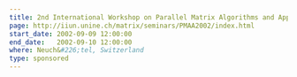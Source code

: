 ```yaml
---
title: 2nd International Workshop on Parallel Matrix Algorithms and Applications (PMAA'02)
page: http://iiun.unine.ch/matrix/seminars/PMAA2002/index.html
start_date: 2002-09-09 12:00:00
end_date:   2002-09-10 12:00:00
where: Neuch&#226;tel, Switzerland
type: sponsored
---
```


